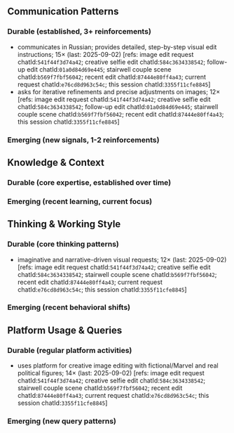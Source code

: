 ## Communication Patterns
### Durable (established, 3+ reinforcements)
- communicates in Russian; provides detailed, step-by-step visual edit instructions; 15× (last: 2025-09-02) [refs: image edit request chatId:`541f44f3d74a42`; creative selfie edit chatId:`584c3634338542`; follow-up edit chatId:`01a0d84d69e445`; stairwell couple scene chatId:`b569f7fbf56042`; recent edit chatId:`87444e80ff4a43`; current request chatId:`e76cd8d963c54c`; this session chatId:`3355f11cfe8845`]
- asks for iterative refinements and precise adjustments on images; 12× [refs: image edit request chatId:`541f44f3d74a42`; creative selfie edit chatId:`584c3634338542`; follow-up edit chatId:`01a0d84d69e445`; stairwell couple scene chatId:`b569f7fbf56042`; recent edit chatId:`87444e80ff4a43`; this session chatId:`3355f11cfe8845`]

### Emerging (new signals, 1-2 reinforcements)

## Knowledge & Context
### Durable (core expertise, established over time)

### Emerging (recent learning, current focus)

## Thinking & Working Style
### Durable (core thinking patterns)
- imaginative and narrative-driven visual requests; 12× (last: 2025-09-02) [refs: image edit request chatId:`541f44f3d74a42`; creative selfie edit chatId:`584c3634338542`; stairwell couple scene chatId:`b569f7fbf56042`; recent edit chatId:`87444e80ff4a43`; current request chatId:`e76cd8d963c54c`; this session chatId:`3355f11cfe8845`]

### Emerging (recent behavioral shifts)

## Platform Usage & Queries
### Durable (regular platform activities)
- uses platform for creative image editing with fictional/Marvel and real political figures; 14× (last: 2025-09-02) [refs: image edit request chatId:`541f44f3d74a42`; creative selfie edit chatId:`584c3634338542`; stairwell couple scene chatId:`b569f7fbf56042`; recent edit chatId:`87444e80ff4a43`; current request chatId:`e76cd8d963c54c`; this session chatId:`3355f11cfe8845`]

### Emerging (new query patterns)